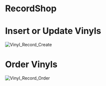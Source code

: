 # RecordShop
# Insert or Update Vinyls
![Vinyl_Record_Create](https://github.com/user-attachments/assets/ec82c581-bd40-479e-84f3-6128cfc795e1)
# Order Vinyls
![Vinyl_Record_Order](https://github.com/user-attachments/assets/3e3ba68c-1626-487e-b34d-ade5f2a59b86)

